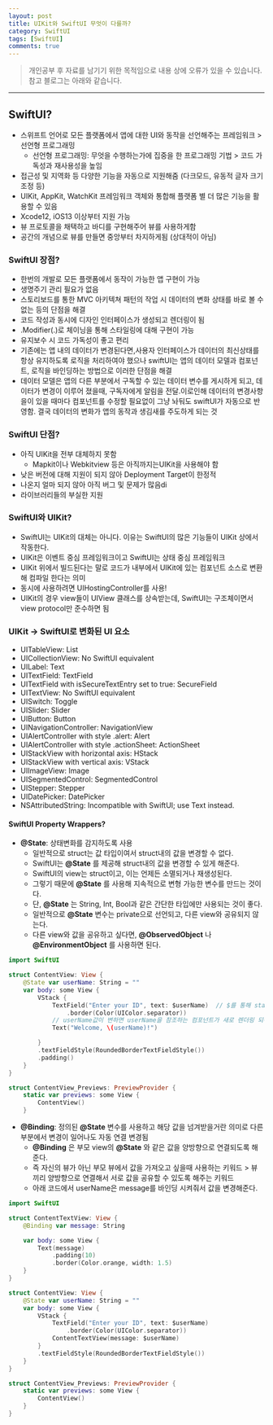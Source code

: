 ```yaml
---
layout: post
title: UIKit와 SwiftUI 무엇이 다를까?
category: SwiftUI
tags: [SwiftUI]
comments: true
---
```


> 개인공부 후 자료를 남기기 위한 목적임으로 내용 상에 오류가 있을 수 있습니다.    
참고 블로그는 아래와 같습니다.            
[](https://www.hohyeonmoon.com/blog/swiftui-data-flow/)

<hr>

## SwiftUI?

- 스위프트 언어로 모든 플랫폼에서 앱에 대한 UI와 동작을 선언해주는 프레임워크 > 선언형 프로그래밍
  - 선언형 프로그래밍: 무엇을 수행하는가에 집중을 한 프로그래밍 기법 > 코드 가독성과 재사용성을 높임
- 접근성 및 지역화 등 다양한 기능을 자동으로 지원해줌 (다크모드, 유동적 글자 크기 조정 등)
- UIKit, AppKit, WatchKit 프레임워크 객체와 통합해 플랫폼 별 더 많은 기능을 활용할 수 있음
- Xcode12, iOS13 이상부터 지원 가능
- 뷰 프로토콜을 채택하고 바디를 구현해주어 뷰를 사용하게함
- 공간의 개념으로 뷰를 만들면 중앙부터 차지하게됨 (상대적이 아님)

### SwiftUI 장점?

- 한번의 개발로 모든 플랫폼에서 동작이 가능한 앱 구현이 가능
- 생명주기 관리 필요가 없음
- 스토리보드를 통한 MVC 아키텍쳐 패턴의 작업 시 데이터의 변화 상태를 바로 볼 수 없는 등의 단점을 해결
- 코드 작성과 동시에 디자인 인터페이스가 생성되고 렌더링이 됨
- .Modifier(.)로 체이닝을 통해 스타일링에 대해 구현이 가능
- 유지보수 시 코드 가독성이 좋고 편리
- 기존에는 앱 내의 데이터가 변경된다면,사용자 인터페이스가 데이터의 최신상태를 항상 유지하도록 로직을 처리하여야 했으나 swiftUI는 앱의 데이터 모델과 컴포넌트, 로직을 바인딩하는 방법으로 이러한 단점을 해결
- 데이터 모델은 앱의 다른 부분에서 구독할 수 있는 데이터 변수를 게시하게 되고, 데이터가 변경이 이루어 졌을때, 구독자에게 알림을 전달.이로인해 데이터의 변경사항을이 있을 때마다 컴포넌트를 수정할 필요없이 그냥 놔둬도 swiftUI가 자동으로 반영함. 결국 데이터의 변화가 앱의 동작과 생김새를 주도하게 되는 것

### SwiftUI 단점?

- 아직 UIKit을 전부 대체하지 못함
  -  Mapkit이나 Webkitview 등은 아직까지는UIKit을 사용해야 함
- 낮은 버전에 대해 지원이 되지 않아 Deployment Target이 한정적
- 나온지 얼마 되지 않아 아직 버그 및 문제가 많음di
- 라이브러리들의 부실한 지원

### SwiftUI와 UIKit?

- SwiftUI는 UIKit의 대체는 아니다. 이유는 SwiftUI의 많은 기능들이 UIKit 상에서 작동한다.
- UIKit은 이벤트 중심 프레임워크이고 SwiftUI는 상태 중심 프레임워크
- UIKit 위에서 빌드된다는 말로 코드가 내부에서 UIKit에 있는 컴포넌트 소스로 변환해 컴파일 한다는 의미
- 동시에 사용하려면 UIHostingController를 사용!
- UIKit의 경우 view들이 UIView 클래스를 상속받는데, SwiftUI는 구조체이면서 view protocol만 준수하면 됨

### UIKit -> SwiftUI로 변화된 UI 요소

- UITableView: List
- UICollectionView: No SwiftUI equivalent
- UILabel: Text
- UITextField: TextField
- UITextField with isSecureTextEntry set to true: SecureField
- UITextView: No SwiftUI equivalent
- UISwitch: Toggle
- UISlider: Slider
- UIButton: Button
- UINavigationController: NavigationView
- UIAlertController with style .alert: Alert
- UIAlertController with style .actionSheet: ActionSheet
- UIStackView with horizontal axis: HStack
- UIStackView with vertical axis: VStack
- UIImageView: Image
- UISegmentedControl: SegmentedControl
- UIStepper: Stepper
- UIDatePicker: DatePicker
- NSAttributedString: Incompatible with SwiftUI; use Text instead.

#### SwiftUI Property Wrappers?

- **@State**: 상태변화를 감지하도록 사용
  - 일반적으로 struct는 값 타입이여서 struct내의 값을 변경할 수 없다.
  - SwiftUI는 **@State** 를 제공해 struct내의 값을 변경할 수 있게 해준다.
  - SwiftUI의 view는 struct이고, 이는 언제든 소멸되거나 재생성된다.
  - 그렇기 때문에 **@State** 를 사용해 지속적으로 변형 가능한 변수를 만드는 것이다.
  - 단, **@State** 는 String, Int, Bool과 같은 간단한 타입에만 사용되는 것이 좋다.
  - 일반적으로 **@State** 변수는 private으로 선언되고, 다른 view와 공유되지 않는다.
  - 다른 view와 값을 공유하고 싶다면, **@ObservedObject** 나 **@EnvironmentObject** 를 사용하면 된다.

```swift
import SwiftUI

struct ContentView: View {
    @State var userName: String = ""
    var body: some View {
        VStack {
            TextField("Enter your ID", text: $userName)  // $를 통해 state propery를 호출
                .border(Color(UIColor.separator))
            // userName값이 변하면 userName을 참조하는 컴포넌트가 새로 렌더링 되어 값을 표현함
            Text("Welcome, \(userName)!")

        }
        .textFieldStyle(RoundedBorderTextFieldStyle())
        .padding()
    }
}

struct ContentView_Previews: PreviewProvider {
    static var previews: some View {
        ContentView()
    }
```

- **@Binding**: 정의된 **@State** 변수를 사용하고 해당 값을 넘겨받을거란 의미로 다른 부분에서 변경이 일어나도 자동 연결 변경됨
  - **@Binding** 은 부모 view의 **@State** 와 같은 값을 양방향으로 연결되도록 해준다.
  - 즉 자신의 뷰가 아닌 부모 뷰에서 값을 가져오고 싶을때 사용하는 키워드 > 뷰 끼리 양방향으로 연결해서 서로 값을 공유할 수 있도록 해주는 키워드
  - 아래 코드에서 userName은 message를 바인딩 시켜줘서 값을 변경해준다.

```swift
import SwiftUI

struct ContentTextView: View {
    @Binding var message: String

    var body: some View {
        Text(message)
            .padding(10)
            .border(Color.orange, width: 1.5)
    }
}

struct ContentView: View {
    @State var userName: String = ""
    var body: some View {
        VStack {
            TextField("Enter your ID", text: $userName)
                .border(Color(UIColor.separator))
            ContentTextView(message: $userName)
        }
        .textFieldStyle(RoundedBorderTextFieldStyle())
    }
}

struct ContentView_Previews: PreviewProvider {
    static var previews: some View {
        ContentView()
    }
}
```
